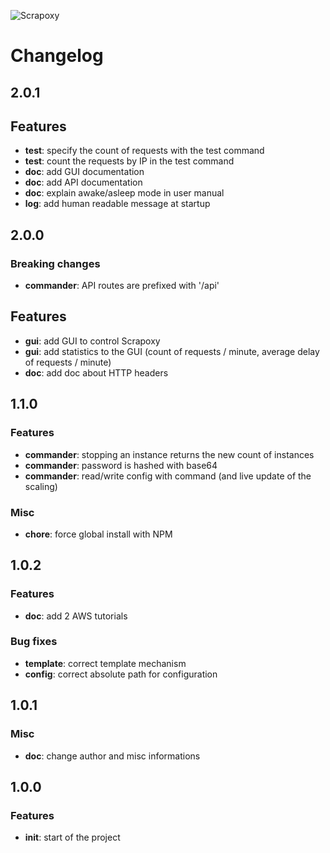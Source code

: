 ![Scrapoxy](https://raw.githubusercontent.com/fabienvauchelles/scrapoxy/master/docs/logo.png)


# Changelog

## 2.0.1

## Features

- **test**: specify the count of requests with the test command 
- **test**: count the requests by IP in the test command
- **doc**: add GUI documentation
- **doc**: add API documentation
- **doc**: explain awake/asleep mode in user manual
- **log**: add human readable message at startup


## 2.0.0

### Breaking changes

- **commander**: API routes are prefixed with '/api'

## Features

- **gui**: add GUI to control Scrapoxy
- **gui**: add statistics to the GUI (count of requests / minute, average delay of requests / minute)
- **doc**: add doc about HTTP headers


## 1.1.0

### Features

- **commander**: stopping an instance returns the new count of instances
- **commander**: password is hashed with base64
- **commander**: read/write config with command (and live update of the scaling)


### Misc

- **chore**: force global install with NPM


## 1.0.2

### Features

- **doc**: add 2 AWS tutorials


### Bug fixes

- **template**: correct template mechanism
- **config**: correct absolute path for configuration


## 1.0.1

### Misc

- **doc**: change author and misc informations


## 1.0.0

### Features

- **init**: start of the project